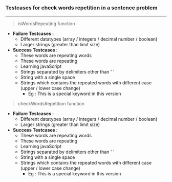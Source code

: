### Testcases for check words repetition in a sentence problem
---

> isWordsRepeating function  

* <b> Failure Testcases :</b>
    * Different datatypes (array / integers / decimal number / boolean)
    * Larger strings (greater than limit size)
* <b> Success Testcases :</b>  
    * These words are repeating words
    * These words are repeating
    * Learning javaScript
    * Strings separated by delimiters other than ' '
    * String with a single space
    * Strings which contains the repeated words with different case (upper / lower case change)
        * Eg : This is a special keyword in this version

> checkWordsRepetition function  

* <b> Failure Testcases :</b>
    * Different datatypes (array / integers / decimal number / boolean)
    * Larger strings (greater than limit size)
* <b> Success Testcases :</b>  
    * These words are repeating words
    * These words are repeating
    * Learning javaScript
    * Strings separated by delimiters other than ' '
    * String with a single space
    * Strings which contains the repeated words with different case (upper / lower case change)
        * Eg : This is a special keyword in this version